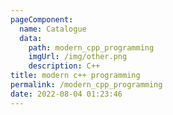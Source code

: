 ```yaml
---
pageComponent: 
  name: Catalogue
  data: 
    path: modern_cpp_programming
    imgUrl: /img/other.png
    description: C++
title: modern c++ programming
permalink: /modern_cpp_programming
date: 2022-08-04 01:23:46
---
```


